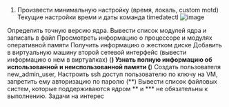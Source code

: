 1. Произвести минимальную настройку (время, локаль, custom motd)
   Текущие настройки времи и даты команда timedatectl
![image](https://github.com/tms-dos21-onl/sergey-novik/assets/77771829/bea3d8fd-82c6-43b1-9eae-5bc4e6f99928)





Определить точную версию ядра.
Вывести список модулей ядра и записать в файл
Просмотреть информацию о процессоре и модулях оперативной памяти
Получить информацию о жестком диске
Добавить в виртуальную машину второй сетевой интерфейс (вывести информацию о нем в виртуалках)
(**) Узнать полную информацию об использованной и неиспользованной памяти
(**) Создать пользователя new_admin_user, Настроить ssh доступ пользователю по ключу на VM, запретить ему авторизацию по паролю
(**) Вывести список файловых систем, которые поддерживаются ядром
** и *** не обязательны к выполнению. Задачи на интерес
